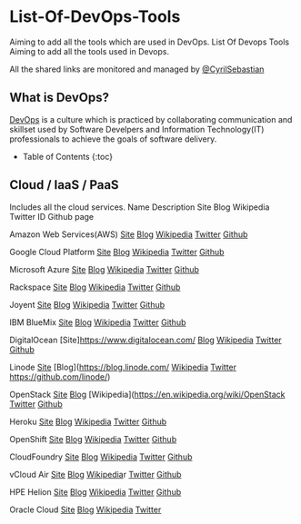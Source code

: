 # List-Of-DevOps-Tools
Aiming to add all the tools which are used in DevOps.
        List Of Devops Tools
Aiming to add all the tools used in Devops.

All the shared links are monitored and managed by [@CyrilSebastian](https://twitter.com/CyrilSebastian)

## What is DevOps?
[DevOps](https://en.wikipedia.org/wiki/DevOps) is a culture which is practiced by collaborating communication
and skillset used by Software Develpers and Information Technology(IT) professionals to achieve the goals of
software delivery.


* Table of Contents
{:toc}

## Cloud / IaaS / PaaS
Includes all the cloud services.
Name	Description	Site	Blog	Wikipedia	Twitter ID	Github page

Amazon Web Services(AWS)	[Site](https://aws.amazon.com/)	[Blog](https://aws.amazon.com/blogs/aws/)	[Wikipedia](https://en.wikipedia.org/wiki/Amazon_Web_Services)	[Twitter](https://twitter.com/awscloud)	[Github](https://github.com/aws)

Google Cloud Platform 		[Site](https://cloud.google.com/)	[Blog](https://cloudplatform.googleblog.com/)	[Wikipedia](https://en.wikipedia.org/wiki/Google_Cloud_Platform)	[Twitter](https://twitter.com/googlecloud)	[Github](https://github.com/GoogleCloudPlatform)

Microsoft Azure		[Site](https://azure.microsoft.com/)	[Blog](https://azure.microsoft.com/en-us/blog/)	[Wikipedia](https://en.wikipedia.org/wiki/Microsoft_Azure)	[Twitter](https://twitter.com/Azure)	[Github](https://github.com/Azure)

Rackspace		[Site](https://www.rackspace.com/)	[Blog](https://blog.rackspace.com/)	[Wikipedia](https://en.wikipedia.org/wiki/Rackspace)	[Twitter](https://twitter.com/rackspace)	[Github](https://github.com/rackspace)

Joyent		[Site](https://www.joyent.com/)	[Blog](https://www.joyent.com/blog)	[Wikipedia](https://en.wikipedia.org/wiki/Joyent)	[Twitter](https://twitter.com/joyent)	[Github](https://github.com/joyent)

IBM BlueMix		[Site](https://www.ibm.com/cloud-computing/bluemix/)	[Blog](https://www.ibm.com/blogs/bluemix/)	[Wikipedia](https://en.wikipedia.org/wiki/Bluemix)	[Twitter](http://www.twitter.com/ibmbluemix)	[Github](https://github.com/IBM-Bluemix)

DigitalOcean		[Site]https://www.digitalocean.com/	[Blog](https://www.digitalocean.com/company/blog/)	[Wikipedia](https://en.wikipedia.org/wiki/DigitalOcean)	[Twitter](https://twitter.com/digitalocean)	[Github](https://github.com/digitalocean)

Linode		[Site](https://www.linode.com/)	[Blog](https://blog.linode.com/	[Wikipedia](https://en.wikipedia.org/wiki/Linode)	[Twitter](https://twitter.com/linode)	https://github.com/linode/)

OpenStack		[Site](https://www.openstack.org/)	[Blog](https://www.openstack.org/blog/)	[Wikipedia](https://en.wikipedia.org/wiki/OpenStack	[Twitter](https://twitter.com/OpenStack)	[Github](https://github.com/openstack)

Heroku		[Site](https://www.heroku.com/)	[Blog](https://blog.heroku.com/)	[Wikipedia](https://en.wikipedia.org/wiki/Heroku)	[Twitter](https://twitter.com/heroku)	[Github](https://github.com/heroku)

OpenShift		[Site](https://www.openshift.com/)	[Blog](https://blog.openshift.com/)	[Wikipedia](https://en.wikipedia.org/wiki/OpenShift)	[Twitter](https://twitter.com/openshift)	[Github](https://github.com/openshift/)

CloudFoundry		[Site](https://www.cloudfoundry.org/)	[Blog](https://www.cloudfoundry.org/blog/)	[Wikipedia](https://en.wikipedia.org/wiki/Cloud_Foundry)	[Twitter](https://twitter.com/cloudfoundry)	[Github](https://github.com/cloudfoundry)

vCloud Air		[Site](http://www.vmware.com/cloud-services/infrastructure.html)	[Blog](https://blogs.vmware.com/vcloud/)	[Wikipedia](https://en.wikipedia.org/wiki/VCloud_Ai)r	[Twitter](https://twitter.com/vcloud)	[Github](https://github.com/vmware)

HPE Helion		[Site](https://www.hpe.com/us/en/solutions/cloud.html)	[Blog](https://community.hpe.com/t5/Grounded-in-the-Cloud/bg-p/sws-661#.WOZm4twlHcc)	[Wikipedia](https://en.wikipedia.org/wiki/HPE_Helion)	[Twitter](https://twitter.com/HPE_Cloud)	[Github](https://github.com/hpcloud)

Oracle Cloud		[Site](https://cloud.oracle.com/home)	[Blog](https://blogs.oracle.com/infrastructure/)	[Wikipedia](https://en.wikipedia.org/wiki/Oracle_Corporation#Oracle_Cloud)	[Twitter](https://twitter.com/oraclecloud)
